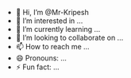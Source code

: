 - 👋 Hi, I’m @Mr-Kripesh
- 👀 I’m interested in ...
- 🌱 I’m currently learning ...
- 💞️ I’m looking to collaborate on ...
- 📫 How to reach me ...
- 😄 Pronouns: ...
- ⚡ Fun fact: ...

<!---
Mr-Kripesh/Mr-Kripesh is a ✨ special ✨ repository because its `README.md` (this file) appears on your GitHub profile.
You can click the Preview link to take a look at your changes.
--->
